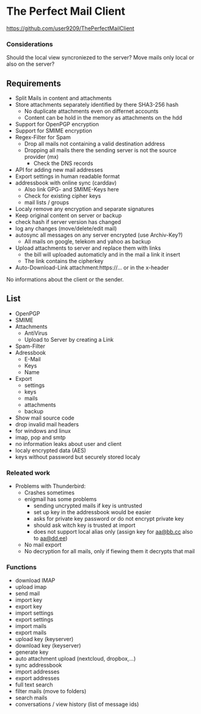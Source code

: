 # The Perfect Mail Client

 https://github.com/user9209/ThePerfectMailClient



### Considerations

Should the local view syncroniezed to the server?
Move mails only local or also on the server?

## Requirements

- Split Mails in content and attachments
- Store attachments separately identified by there SHA3-256 hash
  - No duplicate attachments even on differnet accounts
  - Content can be hold in the memory as attachments on the hdd
- Support for OpenPGP encryption
- Support for SMIME encryption
- Regex-Filter for Spam
  - Drop all mails not containing a valid destination address
  - Dropping all mails there the sending server is not the source provider (mx)
    - Check the DNS records
- API for adding new mail addresses
- Export settings in human readable format
- addressbook with online sync (carddav)
  - Also link GPG- and SMIME-Keys here
  - Check for existing cipher keys
  - mail lists / groups
- Localy remove any encryption and separate signatures
- Keep original content on server or backup
- check hash if server version has changed
- log any changes (move/delete/edit mail)
- autosync all messages on any server encrypted (use Archiv-Key?)
  - All mails on google, telekom and yahoo as backup
- Upload attachments to server and replace them with links
  - the bill will uploaded automaticly and in the mail a link it insert
  - The link contains the cipherkey
- Auto-Download-Link attachment:https://... or in the x-header

No informations about the client or the sender.



## List

- OpenPGP
- SMIME
- Attachments
  - AntiVirus
  - Upload to Server by creating a Link
- Spam-Filter
- Adressbook
  - E-Mail
  - Keys
  - Name
- Export
  - settings
  - keys
  - mails
  - attachments
  - backup
- Show mail source code
- drop invalid mail headers
- for windows and linux
- imap, pop and smtp
- no information leaks about user and client
- localy encrypted data (AES)
- keys without password but securely stored localy



### Releated work

- Problems with Thunderbird:
  - Crashes sometimes
  - enigmail has some problems
    - sending uncrypted mails if key is untrusted
    - set up key in the addressbook would be easier
    - asks for private key password or do not encrypt private key
    - should ask witch key is trusted at import
    - does not support local alias only (assign key for aa@bb.cc also to aa@dd.ee)
  - No mail export
  - No decryption for all mails, only if fiewing them it decrypts that mail



### Functions

- download IMAP
- upload imap
- send mail
- import key
- export key
- import settings
- export settings
- import mails
- export mails
- upload key (keyserver)
- download key (keyserver)
- generate key
- auto attachment upload (nextcloud, dropbox,...)
- sync addressbook
- import addresses
- export addresses
- full text search
- filter mails (move to folders)
- search mails
- conversations / view history (list of message ids)

